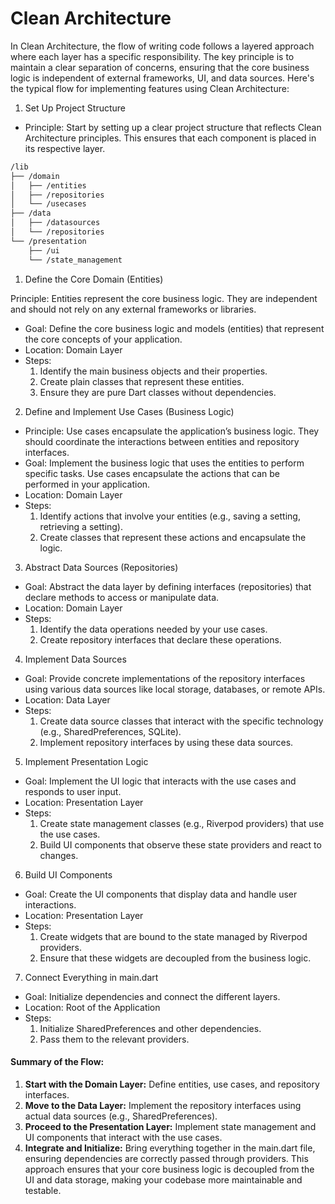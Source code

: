 # Clean Architecture

In Clean Architecture, the flow of writing code follows a layered approach where each layer has a specific responsibility. The key principle is to maintain a clear separation of concerns, ensuring that the core business logic is independent of external frameworks, UI, and data sources. Here's the typical flow for implementing features using Clean Architecture:


1. Set Up Project Structure
- Principle: Start by setting up a clear project structure that reflects Clean Architecture principles. This ensures that each component is placed in its respective layer.

```bash
/lib
├── /domain
│   ├── /entities
│   ├── /repositories
│   └── /usecases
├── /data
│   ├── /datasources
│   └── /repositories
└── /presentation
    ├── /ui
    └── /state_management
```

1. Define the Core Domain (Entities)

Principle: Entities represent the core business logic. They are independent and should not rely on any external frameworks or libraries.
- Goal: Define the core business logic and models (entities) that represent the core concepts of your application.
- Location: Domain Layer
- Steps:
     1. Identify the main business objects and their properties.
     2. Create plain classes that represent these entities.
     3. Ensure they are pure Dart classes without dependencies.


2. Define and Implement Use Cases (Business Logic)

- Principle: Use cases encapsulate the application’s business logic. They should coordinate the interactions between entities and repository interfaces.
- Goal: Implement the business logic that uses the entities to perform specific tasks. Use cases encapsulate the actions that can be performed in your application.
- Location: Domain Layer
- Steps:
     1. Identify actions that involve your entities (e.g., saving a setting, retrieving a setting).
     2. Create classes that represent these actions and encapsulate the logic.


3. Abstract Data Sources (Repositories)

- Goal: Abstract the data layer by defining interfaces (repositories) that declare methods to access or manipulate data.
- Location: Domain Layer
- Steps:
    1. Identify the data operations needed by your use cases.
    2. Create repository interfaces that declare these operations.


4. Implement Data Sources

- Goal: Provide concrete implementations of the repository interfaces using various data sources like local storage, databases, or remote APIs.
- Location: Data Layer
- Steps:
    1. Create data source classes that interact with the specific technology (e.g., SharedPreferences, SQLite).
    2. Implement repository interfaces by using these data sources.


5. Implement Presentation Logic

- Goal: Implement the UI logic that interacts with the use cases and responds to user input.
- Location: Presentation Layer
- Steps:
    1. Create state management classes (e.g., Riverpod providers) that use the use cases.
    2. Build UI components that observe these state providers and react to changes.


6. Build UI Components

- Goal: Create the UI components that display data and handle user interactions.
- Location: Presentation Layer
- Steps:
    1. Create widgets that are bound to the state managed by Riverpod providers.
    2. Ensure that these widgets are decoupled from the business logic.


7. Connect Everything in main.dart

- Goal: Initialize dependencies and connect the different layers.
- Location: Root of the Application
- Steps:
    1. Initialize SharedPreferences and other dependencies.
    2. Pass them to the relevant providers.

#### Summary of the Flow:
1. **Start with the Domain Layer:** Define entities, use cases, and repository interfaces.
2. **Move to the Data Layer:** Implement the repository interfaces using actual data sources (e.g., SharedPreferences).
3. **Proceed to the Presentation Layer:** Implement state management and UI components that interact with the use cases.
4. **Integrate and Initialize:** Bring everything together in the main.dart file, ensuring dependencies are correctly passed through providers.
This approach ensures that your core business logic is decoupled from the UI and data storage, making your codebase more maintainable and testable.